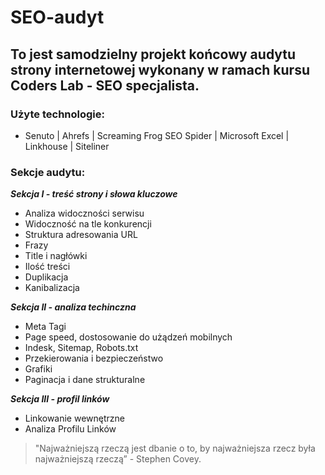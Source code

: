 # SEO-audyt

## To jest samodzielny projekt końcowy audytu strony internetowej wykonany w ramach kursu Coders Lab - SEO specjalista.

### Użyte technologie:

- Senuto | Ahrefs | Screaming Frog SEO Spider | Microsoft Excel | Linkhouse | Siteliner

### Sekcje audytu:

***Sekcja I - treść strony i słowa kluczowe***
- Analiza widoczności serwisu
- Widoczność na tle konkurencji
- Struktura adresowania URL
- Frazy
- Title i nagłówki
- Ilość treści
- Duplikacja
- Kanibalizacja

***Sekcja II - analiza techinczna***
- Meta Tagi
- Page speed, dostosowanie do użądzeń mobilnych
- Indesk, Sitemap, Robots.txt
- Przekierowania i bezpieczeństwo
- Grafiki
- Paginacja i dane strukturalne

***Sekcja III - profil linków***
- Linkowanie wewnętrzne
- Analiza Profilu Linków

> &quot;Najważniejszą rzeczą jest dbanie o to, by najważniejsza rzecz była najważniejszą rzeczą&rdquo; - Stephen Covey.
